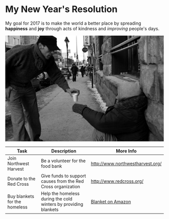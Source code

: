 # My New Year's Resolution #

My goal for 2017 is to make the world a better place
by spreading **happiness** and **joy** through acts
of kindness and _improving_ people's days.

![kindness image](img/kind.jpg)

|Task|Description|More Info|
|--------|-------|------|
|Join Northwest Harvest|Be a volunteer for the food bank| http://www.northwestharvest.org/ |
|Donate to the Red Cross|Give funds to support causes from the Red Cross organization| http://www.redcross.org/ |
|Buy blankets for the homeless|Help the homeless during the cold winters by providing blankets|[Blanket on Amazon](https://www.amazon.com/gp/product/B017XYQFOK/ref=s9_acsd_cdeal_hd_bw_b4Sbg_c_x_w?pf_rd_m=ATVPDKIKX0DER&pf_rd_s=merchandised-search-5&pf_rd_r=ETKWZA5ATS54VEY82MG3&pf_rd_t=101&pf_rd_p=2ba16cbb-16a9-5f52-8819-5510ddb5261d&pf_rd_i=1063280)|
